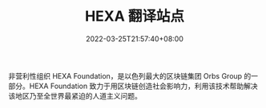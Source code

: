 ﻿---
weight: 
title: "HEXA 翻译站点"
description: "非营利性组织 HEXA Foundation，是以色列最大的区块链集团 Orbs Group 的一部分"
date: 2022-03-25T21:57:40+08:00
lastmod: 2022-03-25T16:45:40+08:00
draft: false
authors: ["Metabd"]
featuredImage: "hexa.jpg"
link: ""
tags: ["研究机构","HEXA 翻译站点"]
categories: ["navigation"]
navigation: ["研究机构"]
lightgallery: true
toc: true
pinned: false
recommend: false
recommend1: false
---
非营利性组织 HEXA Foundation，是以色列最大的区块链集团 Orbs Group 的一部分。HEXA Foundation 致力于用区块链创造社会影响力，利用该技术帮助解决该地区乃至全世界最紧迫的人道主义问题。
